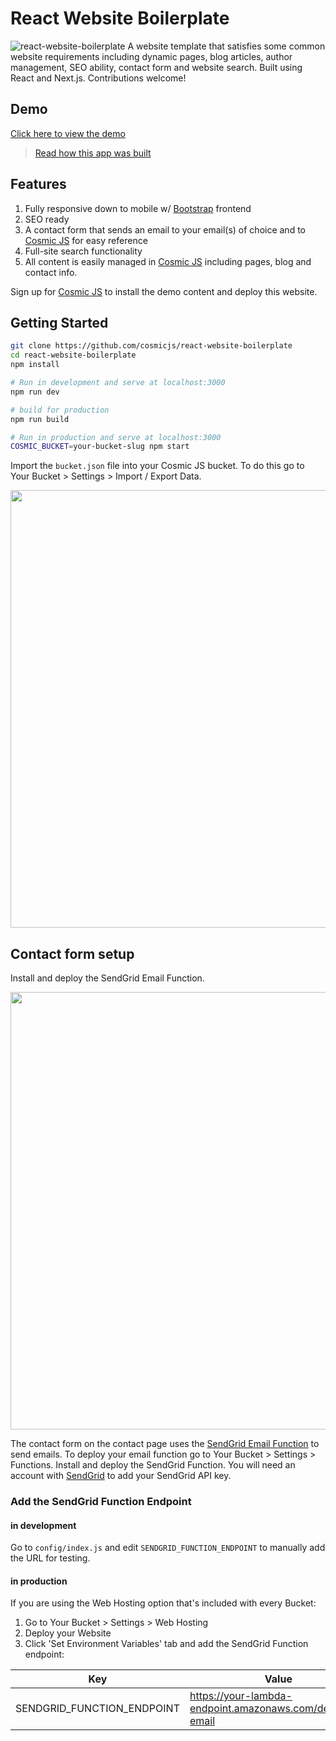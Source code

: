 # React Website Boilerplate
![react-website-boilerplate](https://cosmic-s3.imgix.net/ef914540-3106-11e8-8a87-1d4e79eefafa-nextjs-cosmicjs.jpg)
A website template that satisfies some common website requirements including dynamic pages, blog articles, author management, SEO ability, contact form and website search. Built using React and Next.js. Contributions welcome!

## Demo
[Click here to view the demo](https://cosmicjs.com/apps/nextjs-website-boilerplate)

> [Read how this app was built](https://cosmicjs.com/articles/nextjs-website-boilerplate-jeoea8au)

## Features
1. Fully responsive down to mobile w/ [Bootstrap](http://getbootstrap.com) frontend<br />
2. SEO ready<br />
3. A contact form that sends an email to your email(s) of choice and to [Cosmic JS](https://cosmicjs.com) for easy reference<br />
4. Full-site search functionality<br />
5. All content is easily managed in [Cosmic JS](https://cosmicjs.com) including pages, blog and contact info.

Sign up for [Cosmic JS](https://cosmicjs.com) to install the demo content and deploy this website.

## Getting Started

```bash
git clone https://github.com/cosmicjs/react-website-boilerplate
cd react-website-boilerplate
npm install

# Run in development and serve at localhost:3000
npm run dev

# build for production
npm run build

# Run in production and serve at localhost:3000
COSMIC_BUCKET=your-bucket-slug npm start
```
Import the `bucket.json` file into your Cosmic JS bucket.  To do this go to Your Bucket > Settings > Import / Export Data.

<img src="https://cosmic-s3.imgix.net/44f0d590-0303-11e9-b4bb-b3fa3d766bf7-sendgrid.gif?w=1300" width="700" />

## Contact form setup
Install and deploy the SendGrid Email Function.

<img src="https://cosmic-s3.imgix.net/a07738c0-00d6-11e9-95fe-59d8fdd00c64-sendgrid-email.png?w=1500" width="700" />

The contact form on the contact page uses the [SendGrid Email Function](https://github.com/cosmicjs/send-email-function) to send emails. To deploy your email function go to Your Bucket > Settings > Functions. Install and deploy the SendGrid Function. You will need an account with [SendGrid](https://sendgrid.com/) to add your SendGrid API key.

### Add the SendGrid Function Endpoint

#### in development
Go to `config/index.js` and edit `SENDGRID_FUNCTION_ENDPOINT` to manually add the URL for testing.

#### in production
If you are using the Web Hosting option that's included with every Bucket:
1. Go to Your Bucket > Settings > Web Hosting
2. Deploy your Website
3. Click 'Set Environment Variables' tab and add the SendGrid Function endpoint:

Key | Value
--- | ---
| SENDGRID_FUNCTION_ENDPOINT     | https://your-lambda-endpoint.amazonaws.com/dev/send-email
